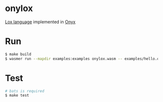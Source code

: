 # onylox
[Lox language](https://github.com/munificent/craftinginterpreters) implemented in [Onyx](https://onyxlang.io/)

# Run

```bash
$ make build
$ wasmer run --mapdir examples:examples onylox.wasm -- examples/hello.onyx
```

# Test

```bash
# bats is required
$ make test
```
